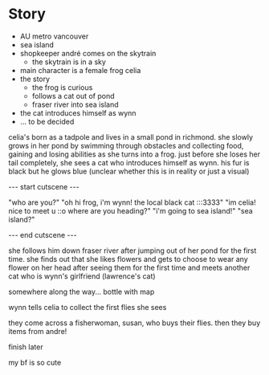 # Story

-   AU metro vancouver
-   sea island
-   shopkeeper andré comes on the skytrain
    -   the skytrain is in a sky
-   main character is a female frog celia
-   the story
    -   the frog is curious
    -   follows a cat out of pond
    -   fraser river into sea island
-   the cat introduces himself as wynn
-   ... to be decided

celia's born as a tadpole and lives in a small pond in richmond. she slowly grows in her pond by
swimming through obstacles and collecting food, gaining and losing abilities as she turns into a
frog. just before she loses her tail completely, she sees a cat who introduces himself as wynn.
his fur is black but he glows blue (unclear whether this is in reality or just a visual)

--- start cutscene ---

"who are you?"
"oh hi frog, i'm wynn! the local black cat :::3333"
"im celia! nice to meet u ::o where are you heading?"
"i'm going to sea island!"
"sea island?"

--- end cutscene ---

she follows him down fraser river after jumping out of her pond for the first time. she finds
out that she likes flowers and gets to choose to wear any flower on her head after seeing them
for the first time and meets another cat who is wynn's girlfriend (lawrence's cat)

somewhere along the way... bottle with map

wynn tells celia to collect the first flies she sees

they come across a fisherwoman, susan, who buys their flies. then they buy items from andre!

finish later

my bf is so cute
